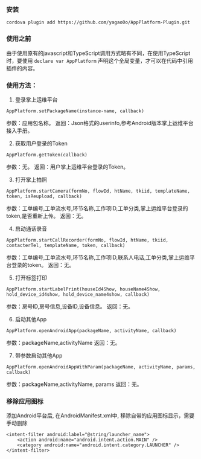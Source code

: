 ### 安装
``cordova plugin add https://github.com/yagao0o/AppPlatform-Plugin.git``
### 使用之前  
由于使用原有的javascript和TypeScript调用方式略有不同，在使用TypeScript时，要使用 ``declare var AppPlatform`` 声明这个全局变量，才可以在代码中引用插件的内容。
### 使用方法：
1. 登录掌上运维平台
  ```
  AppPlatform.setPackageName(instance-name, callback)
  ```
  参数：应用包名称。
  返回：Json格式的userinfo,参考Android版本掌上运维平台接入手册。

2. 获取用户登录的Token
  ```
  AppPlatform.getToken(callback)
  ```
  参数：无。
  返回：用户掌上运维平台登录的Token。

3. 打开掌上拍照
  ```
  AppPlatform.startCamera(formNo, flowId, htName, tkiid, templateName, token, isReupload, callback)
  ```
  参数：工单编号,工单流水号,环节名称,工作项ID,工单分类,掌上运维平台登录的token,是否重新上传。
  返回：无。

4. 启动通话录音
  ```
  AppPlatform.startCallRecorder(formNo, flowId, htName, tkiid, contacterTel, templateName, token, callback)
  ```
  参数：工单编号,工单流水号,环节名称,工作项ID,联系人电话,工单分类,掌上运维平台登录的token。
  返回：无。

5. 打开标签打印
  ```
  AppPlatform.startLabelPrint(houseId4Show, houseName4Show, hold_device_id4show, hold_device_name4show, callback)
  ```
  参数：房号ID,房号信息,设备ID,设备信息。
  返回：无。

6. 启动其他App
  ```
  AppPlatform.openAndroidApp(packageName, activityName, callback)
  ```
  参数：packageName,activityName
  返回：无。

7. 带参数启动其他App 
  ```
  AppPlatform.openAndroidAppWithParam(packageName, activityName, params, callback)
  ```
  参数：packageName,activityName, params
  返回：无。
### 移除应用图标
添加Android平台后, 在AndroidManifest.xml中, 移除自带的应用图标显示，需要手动删除
```
<intent-filter android:label="@string/launcher_name">
    <action android:name="android.intent.action.MAIN" />
    <category android:name="android.intent.category.LAUNCHER" />
</intent-filter>
```
